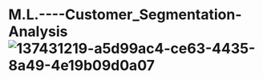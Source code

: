 # M.L.----Customer_Segmentation-Analysis![137431219-a5d99ac4-ce63-4435-8a49-4e19b09d0a07](https://github.com/user-attachments/assets/d2f6db40-ce2d-41c2-8c02-722d487112b1)
